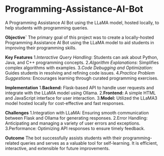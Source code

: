 # Programming-Assistance-AI-Bot
A Programming Assistance AI Bot using the LLaMA model, hosted locally, to help students with programming queries.

**Objective`**
The primary goal of this project was to create a locally-hosted Programming Assistance AI Bot using the LLaMA model to aid students in improving their programming skills.

**Key Features**
1._Interactive Query Handling_: Students can ask about Python, Java, and C++ programming concepts.
2._Algorithm Explanations_: Simplifies complex algorithms with examples.
3._Code Debugging and Optimization:_ Guides students in resolving and refining code issues.
4._Practice Problem Suggestions:_ Encourages learning through curated programming exercises.

**Implementation**
1.**Backend:** Flask-based API to handle user requests and integrate with the LLaMA model using Ollama.
2.**Frontend:** A simple HTML and JavaScript interface for user interaction.
3.**Model:** Utilized the LLaMA3 model hosted locally for cost-effective and fast responses.

**Challenges**
1.Integration with LLaMA: Ensuring smooth communication between Flask and Ollama for generating responses.
2.Error Handling: Anticipating and managing a variety of user errors and exceptions.
3.Performance: Optimizing API responses to ensure timely feedback.

**Outcome**
The bot successfully assists students with their programming-related queries and serves as a valuable tool for self-learning. It is efficient, interactive, and extensible for future improvements.
